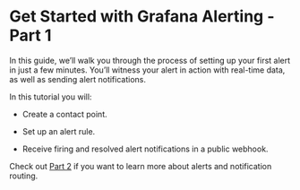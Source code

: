 # Get Started with Grafana Alerting - Part 1

In this guide, we’ll walk you through the process of setting up your first alert in just a few minutes. You’ll witness your alert in action with real-time data, as well as sending alert notifications.

In this tutorial you will:

- Create a contact point.

- Set up an alert rule.

- Receive firing and resolved alert notifications in a public webhook.

Check out [Part 2](http://grafana.com/tutorials/alerting-get-started-pt2/) if you want to learn more about alerts and notification routing.
